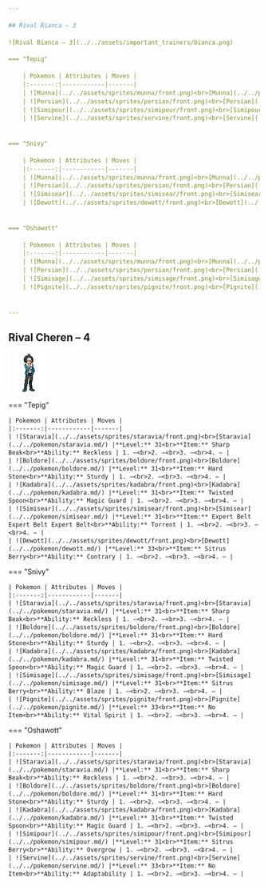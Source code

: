 ```yaml
---

## Rival Bianca – 3

![Rival Bianca – 3](../../assets/important_trainers/bianca.png)

=== "Tepig"

    | Pokemon | Attributes | Moves |
    |:-------:|------------|-------|
    | ![Munna](../../assets/sprites/munna/front.png)<br>[Munna](../../pokemon/munna.md/) |**Level:** 29<br>**Item:** No Item<br>**Ability:** Analytic | 1. —<br>2. —<br>3. —<br>4. — |
    | ![Persian](../../assets/sprites/persian/front.png)<br>[Persian](../../pokemon/persian.md/) |**Level:** 31<br>**Item:** No Item<br>**Ability:** Technician | 1. —<br>2. —<br>3. —<br>4. — |
    | ![Simipour](../../assets/sprites/simipour/front.png)<br>[Simipour](../../pokemon/simipour.md/) |**Level:** 29<br>**Item:** No Item<br>**Ability:** Unburden | 1. —<br>2. —<br>3. —<br>4. — |
    | ![Servine](../../assets/sprites/servine/front.png)<br>[Servine](../../pokemon/servine.md/) |**Level:** 31<br>**Item:** Sitrus Berry<br>**Ability:** Contrary | 1. —<br>2. —<br>3. —<br>4. — |
    

=== "Snivy"

    | Pokemon | Attributes | Moves |
    |:-------:|------------|-------|
    | ![Munna](../../assets/sprites/munna/front.png)<br>[Munna](../../pokemon/munna.md/) |**Level:** 29<br>**Item:** No Item<br>**Ability:** Analytic | 1. —<br>2. —<br>3. —<br>4. — |
    | ![Persian](../../assets/sprites/persian/front.png)<br>[Persian](../../pokemon/persian.md/) |**Level:** 31<br>**Item:** No Item<br>**Ability:** Technician | 1. —<br>2. —<br>3. —<br>4. — |
    | ![Simisear](../../assets/sprites/simisear/front.png)<br>[Simisear](../../pokemon/simisear.md/) |**Level:** 29<br>**Item:** No Item<br>**Ability:** Technician | 1. —<br>2. —<br>3. —<br>4. — |
    | ![Dewott](../../assets/sprites/dewott/front.png)<br>[Dewott](../../pokemon/dewott.md/) |**Level:** 31<br>**Item:** Sitrus Berry<br>**Ability:** Vital Spirit | 1. —<br>2. —<br>3. —<br>4. — |
    

=== "Oshawott"

    | Pokemon | Attributes | Moves |
    |:-------:|------------|-------|
    | ![Munna](../../assets/sprites/munna/front.png)<br>[Munna](../../pokemon/munna.md/) |**Level:** 29<br>**Item:** No Item<br>**Ability:** Analytic | 1. —<br>2. —<br>3. —<br>4. — |
    | ![Persian](../../assets/sprites/persian/front.png)<br>[Persian](../../pokemon/persian.md/) |**Level:** 31<br>**Item:** No Item<br>**Ability:** Technician | 1. —<br>2. —<br>3. —<br>4. — |
    | ![Simisage](../../assets/sprites/simisage/front.png)<br>[Simisage](../../pokemon/simisage.md/) |**Level:** 29<br>**Item:** No Item<br>**Ability:** Technician | 1. —<br>2. —<br>3. —<br>4. — |
    | ![Pignite](../../assets/sprites/pignite/front.png)<br>[Pignite](../../pokemon/pignite.md/) |**Level:** 31<br>**Item:** Sitrus Berry<br>**Ability:** Adaptability | 1. —<br>2. —<br>3. —<br>4. — |
    

---
```


## Rival Cheren – 4

![Rival Cheren – 4](../../assets/important_trainers/cheren.png)

=== "Tepig"

    | Pokemon | Attributes | Moves |
    |:-------:|------------|-------|
    | ![Staravia](../../assets/sprites/staravia/front.png)<br>[Staravia](../../pokemon/staravia.md/) |**Level:** 31<br>**Item:** Sharp Beak<br>**Ability:** Reckless | 1. —<br>2. —<br>3. —<br>4. — |
    | ![Boldore](../../assets/sprites/boldore/front.png)<br>[Boldore](../../pokemon/boldore.md/) |**Level:** 31<br>**Item:** Hard Stone<br>**Ability:** Sturdy | 1. —<br>2. —<br>3. —<br>4. — |
    | ![Kadabra](../../assets/sprites/kadabra/front.png)<br>[Kadabra](../../pokemon/kadabra.md/) |**Level:** 31<br>**Item:** Twisted Spoon<br>**Ability:** Magic Guard | 1. —<br>2. —<br>3. —<br>4. — |
    | ![Simisear](../../assets/sprites/simisear/front.png)<br>[Simisear](../../pokemon/simisear.md/) |**Level:** 31<br>**Item:** Expert Belt Expert Belt Expert Belt<br>**Ability:** Torrent | 1. —<br>2. —<br>3. —<br>4. — |
    | ![Dewott](../../assets/sprites/dewott/front.png)<br>[Dewott](../../pokemon/dewott.md/) |**Level:** 33<br>**Item:** Sitrus Berry<br>**Ability:** Contrary | 1. —<br>2. —<br>3. —<br>4. — |
    

=== "Snivy"

    | Pokemon | Attributes | Moves |
    |:-------:|------------|-------|
    | ![Staravia](../../assets/sprites/staravia/front.png)<br>[Staravia](../../pokemon/staravia.md/) |**Level:** 31<br>**Item:** Sharp Beak<br>**Ability:** Reckless | 1. —<br>2. —<br>3. —<br>4. — |
    | ![Boldore](../../assets/sprites/boldore/front.png)<br>[Boldore](../../pokemon/boldore.md/) |**Level:** 31<br>**Item:** Hard Stone<br>**Ability:** Sturdy | 1. —<br>2. —<br>3. —<br>4. — |
    | ![Kadabra](../../assets/sprites/kadabra/front.png)<br>[Kadabra](../../pokemon/kadabra.md/) |**Level:** 31<br>**Item:** Twisted Spoon<br>**Ability:** Magic Guard | 1. —<br>2. —<br>3. —<br>4. — |
    | ![Simisage](../../assets/sprites/simisage/front.png)<br>[Simisage](../../pokemon/simisage.md/) |**Level:** 31<br>**Item:** Sitrus Berry<br>**Ability:** Blaze | 1. —<br>2. —<br>3. —<br>4. — |
    | ![Pignite](../../assets/sprites/pignite/front.png)<br>[Pignite](../../pokemon/pignite.md/) |**Level:** 33<br>**Item:** No Item<br>**Ability:** Vital Spirit | 1. —<br>2. —<br>3. —<br>4. — |
    

=== "Oshawott"

    | Pokemon | Attributes | Moves |
    |:-------:|------------|-------|
    | ![Staravia](../../assets/sprites/staravia/front.png)<br>[Staravia](../../pokemon/staravia.md/) |**Level:** 31<br>**Item:** Sharp Beak<br>**Ability:** Reckless | 1. —<br>2. —<br>3. —<br>4. — |
    | ![Boldore](../../assets/sprites/boldore/front.png)<br>[Boldore](../../pokemon/boldore.md/) |**Level:** 31<br>**Item:** Hard Stone<br>**Ability:** Sturdy | 1. —<br>2. —<br>3. —<br>4. — |
    | ![Kadabra](../../assets/sprites/kadabra/front.png)<br>[Kadabra](../../pokemon/kadabra.md/) |**Level:** 31<br>**Item:** Twisted Spoon<br>**Ability:** Magic Guard | 1. —<br>2. —<br>3. —<br>4. — |
    | ![Simipour](../../assets/sprites/simipour/front.png)<br>[Simipour](../../pokemon/simipour.md/) |**Level:** 31<br>**Item:** Sitrus Berry<br>**Ability:** Overgrow | 1. —<br>2. —<br>3. —<br>4. — |
    | ![Servine](../../assets/sprites/servine/front.png)<br>[Servine](../../pokemon/servine.md/) |**Level:** 33<br>**Item:** No Item<br>**Ability:** Adaptability | 1. —<br>2. —<br>3. —<br>4. — |
    


